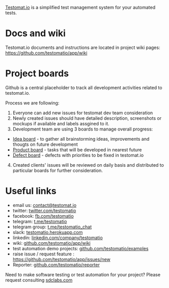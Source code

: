 [Testomat.io](https://testomat.io) is a simplified test management system for your automated tests.

# Docs and wiki
Testomat.io documents and instructions are located in project wiki pages:
https://github.com/testomatio/app/wiki

# Project boards

Github is a central placeholder to track all development activities related to testomat.io.

Process we are following:

1. Everyone can add new issues for testomat dev team consideration
2. Newly created issues should have detailed description, screenshots or mockups if available and labels assgined to it.
3. Development team are using 3 boards to manage overall progress:
  - [Idea board](https://github.com/testomatio/app/projects/3) - to gather all brainstorming ideas, improvements and thougts on future development
  - [Product board](https://github.com/testomatio/app/projects/1) - tasks that will be developed in nearest future
  - [Defect board](https://github.com/testomatio/app/projects/2) - defects with priorities to be fixed in testomat.io
4. Created clients' issues will be reviewed on daily basis and distributed to particular boards for further consideration.

# Useful links

- email us: contact@testomat.io
- twitter: [twitter.com/testomatio](https://twitter.com/testomatio)
- facebook: [fb.com/testomatio](https://fb.com/testomatio) 
- telegram: [t.me/testomatio](https://t.me/testomatio)
- telegram group: [t.me/testomatio_chat](https://t.me/testomatio_chat)
- slack: [testomatio.herokuapp.com](https://testomatio.herokuapp.com)
- linkedin: [linkedin.com/company/testomatio](https://www.linkedin.com/company/testomatio/)
- wiki: [github.com/testomatio/app/wiki](https://github.com/testomatio/app/wiki)
- test automation demo projects: [github.com/testomatio/examples](https://github.com/testomatio/examples)
- raise issue / request feature : https://github.com/testomatio/app/issues/new
- Reporter: [github.com/testomatio/reporter](https://github.com/testomatio/reporter)

Need to make software testing or test automation for your project? Please request consulting [sdclabs.com](https://sdclabs.com)
